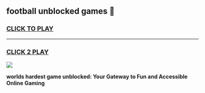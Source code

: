 
## football unblocked games 👋
<h3>
<a href="https://premium.freeplayer.one?title=football_unblocked_games&ref=13F">CLICK TO PLAY</a></h3>
<hr>

<h3>
<a href="https://premium.freeplayer.one?title=football_unblocked_games&ref=13F">CLICK 2 PLAY</a>
  
</h3>

<a href="https://premium.freeplayer.one?title=football_unblocked_games&ref=12F/"><img src="https://clearcache.store/games.png"></a>


**worlds hardest game unblocked: Your Gateway to Fun and Accessible Online Gaming**
